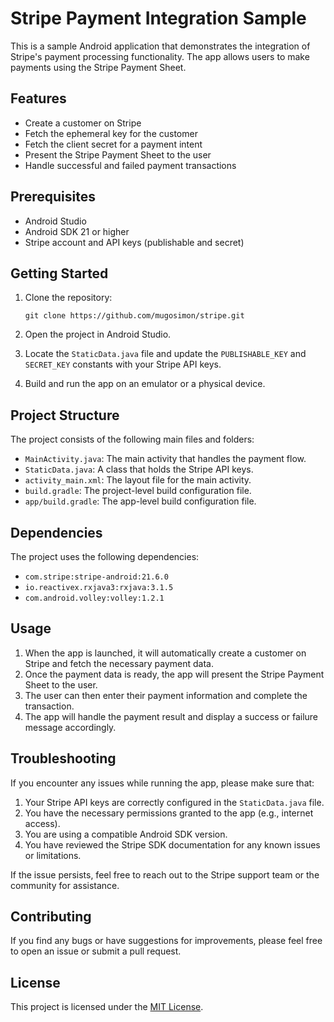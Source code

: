 # Stripe Payment Integration Sample

This is a sample Android application that demonstrates the integration of Stripe's payment processing functionality. The app allows users to make payments using the Stripe Payment Sheet.

## Features

- Create a customer on Stripe
- Fetch the ephemeral key for the customer
- Fetch the client secret for a payment intent
- Present the Stripe Payment Sheet to the user
- Handle successful and failed payment transactions

## Prerequisites

- Android Studio
- Android SDK 21 or higher
- Stripe account and API keys (publishable and secret)

## Getting Started

1. Clone the repository:

   ```
   git clone https://github.com/mugosimon/stripe.git
   ```

2. Open the project in Android Studio.

3. Locate the `StaticData.java` file and update the `PUBLISHABLE_KEY` and `SECRET_KEY` constants with your Stripe API keys.

4. Build and run the app on an emulator or a physical device.

## Project Structure

The project consists of the following main files and folders:

- `MainActivity.java`: The main activity that handles the payment flow.
- `StaticData.java`: A class that holds the Stripe API keys.
- `activity_main.xml`: The layout file for the main activity.
- `build.gradle`: The project-level build configuration file.
- `app/build.gradle`: The app-level build configuration file.

## Dependencies

The project uses the following dependencies:

- `com.stripe:stripe-android:21.6.0`
- `io.reactivex.rxjava3:rxjava:3.1.5`
- `com.android.volley:volley:1.2.1`

## Usage

1. When the app is launched, it will automatically create a customer on Stripe and fetch the necessary payment data.
2. Once the payment data is ready, the app will present the Stripe Payment Sheet to the user.
3. The user can then enter their payment information and complete the transaction.
4. The app will handle the payment result and display a success or failure message accordingly.

## Troubleshooting

If you encounter any issues while running the app, please make sure that:

1. Your Stripe API keys are correctly configured in the `StaticData.java` file.
2. You have the necessary permissions granted to the app (e.g., internet access).
3. You are using a compatible Android SDK version.
4. You have reviewed the Stripe SDK documentation for any known issues or limitations.

If the issue persists, feel free to reach out to the Stripe support team or the community for assistance.

## Contributing

If you find any bugs or have suggestions for improvements, please feel free to open an issue or submit a pull request.

## License

This project is licensed under the [MIT License](LICENSE).
